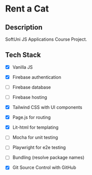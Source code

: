 # Rent a Cat

## Description
SoftUni JS Applications Course Project. 

## Tech Stack
- [x] Vanilla JS
- [x] Firebase authentication
- [ ] Firebase database
- [ ] Firebase hosting
- [x] Tailwind CSS with UI components
- [x] Page.js for routing
- [x] Lit-html for templating
- [ ] Mocha for unit testing
- [ ] Playwright for e2e testing
- [ ] Bundling (resolve package names)
- [x] Git Source Control with GitHub

